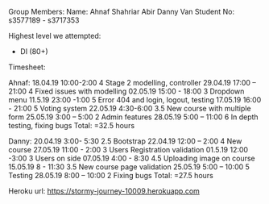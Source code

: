 Group Members:
Name: Ahnaf Shahriar Abir				Danny Van
Student No: s3577189				- s3717353


Highest level we attempted:
-	 DI (80+)

Timesheet:

Ahnaf: 
18.04.19	10:00-2:00	4	Stage 2 modelling, controller
29.04.19	17:00 – 21:00	4	Fixed issues with modelling
02.05.19	15:00 - 18:00	3	Dropdown menu
11.5.19	23:00 -1:00	5	Error 404 and login, logout, testing
17.05.19	16:00 - 21:00	5	Voting system
22.05.19	4:30-6:00	3.5	New course with multiple form
25.05.19	3:00 – 5:00	2	Admin features
28.05.19	5:00 – 11:00	6 	In depth testing, fixing bugs
Total: 			   	     =32.5 hours

Danny: 
20.04.19	3:00- 5:30	2.5	Bootstrap
22.04.19	12:00 – 2:00	4	New course
27.05.19	11:00 - 2:00	3	Users Registration validation
01.5.19	12:00 -3:00	3	Users on side 
07.05.19	4:00 - 8:30	4.5	Uploading image on course
15.05.19	       8 - 11:30	3.5	New course page validation
25.05.19	5:00 – 10:00	5	Testing
28.05.19	8:00 – 10:00	2 	Fixing bugs
Total: 			   	     =27.5 hours

Heroku url: https://stormy-journey-10009.herokuapp.com




